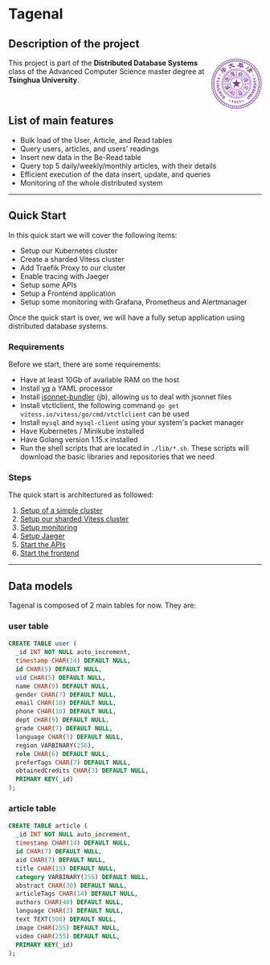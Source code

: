 # Tagenal

## Description of the project
<img align="right" width="100" height="100" src="./Tsinghua_University_Logo.png">

This project is part of the **Distributed Database Systems** class of the Advanced Computer Science master degree at **Tsinghua University**.

<br>

## List of main features

- Bulk load of the User, Article, and Read tables
- Query users, articles, and users' readings
- Insert new data in the Be-Read table
- Query top 5 daily/weekly/monthly articles, with their details
- Efficient execution of the data insert, update, and queries
- Monitoring of the whole distributed system

----
## Quick Start

In this quick start we will cover the following items:

- Setup our Kubernetes cluster
- Create a sharded Vitess cluster
- Add Traefik Proxy to our cluster
- Enable tracing with Jaeger
- Setup some APIs
- Setup a Frontend application
- Setup some monitoring with Grafana, Prometheus and Alertmanager

Once the quick start is over, we will have a fully setup application using distributed database systems.

### Requirements
Before we start, there are some requirements:

- Have at least 10Gb of available RAM on the host
- Install [yq](https://github.com/mikefarah/yq) a YAML processor
- Install [jsonnet-bundler](https://github.com/jsonnet-bundler/jsonnet-bundler) (jb), allowing us to deal with jsonnet files
- Install vtctlclient, the following command `go get vitess.io/vitess/go/cmd/vtctlclient` can be used
- Install `mysql` and `mysql-client` using your system's packet manager
- Have Kubernetes / Minikube installed
- Have Golang version 1.15.x installed
- Run the shell scripts that are located in `./lib/*.sh`. These scripts will download the basic libraries and repositories that we need

### Steps
The quick start is architectured as followed:
1. [Setup of a simple cluster](./setup-minikube-vitess.md)
2. [Setup our sharded Vitess cluster](./setup-sharded-vitess-cluster.md)
3. [Setup monitoring](./setup-monitoring.md)
4. [Setup Jaeger](./setup-jaeger.md)
5. [Start the APIs](./setup-apis.md)
6. [Start the frontend](./setup-frontend.md)

---

## Data models

Tagenal is composed of 2 main tables for now. They are:

### user table
```sql
CREATE TABLE user (
  _id INT NOT NULL auto_increment,
  timestamp CHAR(14) DEFAULT NULL,
  id CHAR(5) DEFAULT NULL,
  uid CHAR(5) DEFAULT NULL,
  name CHAR(9) DEFAULT NULL,
  gender CHAR(7) DEFAULT NULL,
  email CHAR(10) DEFAULT NULL,
  phone CHAR(10) DEFAULT NULL,
  dept CHAR(9) DEFAULT NULL,
  grade CHAR(7) DEFAULT NULL,
  language CHAR(3) DEFAULT NULL,
  region VARBINARY(256),
  role CHAR(6) DEFAULT NULL,
  preferTags CHAR(7) DEFAULT NULL,
  obtainedCredits CHAR(3) DEFAULT NULL,
  PRIMARY KEY(_id)
);
```

### article table
```sql
CREATE TABLE article (
  _id INT NOT NULL auto_increment,
  timestamp CHAR(14) DEFAULT NULL,
  id CHAR(7) DEFAULT NULL,
  aid CHAR(7) DEFAULT NULL,
  title CHAR(15) DEFAULT NULL,
  category VARBINARY(256) DEFAULT NULL,
  abstract CHAR(30) DEFAULT NULL,
  articleTags CHAR(14) DEFAULT NULL,
  authors CHAR(40) DEFAULT NULL,
  language CHAR(3) DEFAULT NULL,
  text TEXT(500) DEFAULT NULL,
  image CHAR(255) DEFAULT NULL,
  video CHAR(255) DEFAULT NULL,
  PRIMARY KEY(_id)
);
```
